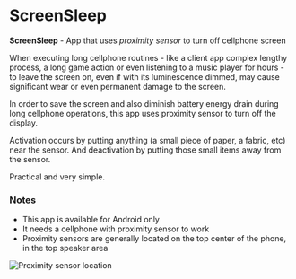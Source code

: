 # ScreenSleep
**ScreenSleep** - App that uses *proximity sensor* to turn off cellphone screen

When executing long cellphone routines - like a client app complex lengthy process, a long game action or even listening to a music player for hours - to leave the screen on, even if with its luminescence dimmed, may cause significant wear or even permanent damage to the screen.

In order to save the screen and also diminish battery energy drain during long cellphone operations, this app uses proximity sensor to turn off the display.

Activation occurs by putting anything (a small piece of paper, a fabric, etc) near the sensor.
And deactivation by putting those small items away from the sensor.

Practical and very simple.


### Notes
- This app is available for Android only
- It needs a cellphone with proximity sensor to work
- Proximity sensors are generally located on the top center of the phone, in the top speaker area

![Proximity sensor location](../main/img/proximity_sensor_location.png)
